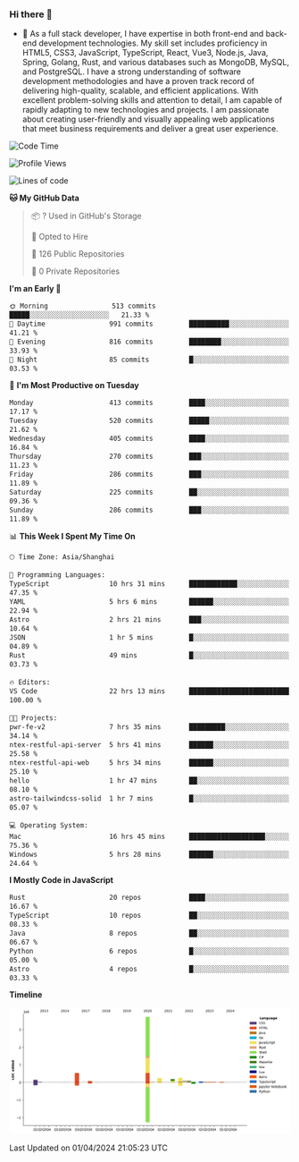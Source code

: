 ### Hi there 👋

- 🌱 As a full stack developer, I have expertise in both front-end and back-end development technologies. My skill set includes proficiency in HTML5, CSS3, JavaScript, TypeScript, React, Vue3, Node.js, Java, Spring, Golang, Rust, and various databases such as MongoDB, MySQL, and PostgreSQL. I have a strong understanding of software development methodologies and have a proven track record of delivering high-quality, scalable, and efficient applications. With excellent problem-solving skills and attention to detail, I am capable of rapidly adapting to new technologies and projects. I am passionate about creating user-friendly and visually appealing web applications that meet business requirements and deliver a great user experience.

<!--START_SECTION:waka-->
![Code Time](http://img.shields.io/badge/Code%20Time-1%2C319%20hrs%209%20mins-blue)

![Profile Views](http://img.shields.io/badge/Profile%20Views-0-blue)

![Lines of code](https://img.shields.io/badge/From%20Hello%20World%20I%27ve%20Written-5.6%20million%20lines%20of%20code-blue)

**🐱 My GitHub Data** 

> 📦 ? Used in GitHub's Storage 
 > 
> 💼 Opted to Hire
 > 
> 📜 126 Public Repositories 
 > 
> 🔑 0 Private Repositories 
 > 
**I'm an Early 🐤** 

```text
🌞 Morning                513 commits         █████░░░░░░░░░░░░░░░░░░░░   21.33 % 
🌆 Daytime                991 commits         ██████████░░░░░░░░░░░░░░░   41.21 % 
🌃 Evening                816 commits         ████████░░░░░░░░░░░░░░░░░   33.93 % 
🌙 Night                  85 commits          █░░░░░░░░░░░░░░░░░░░░░░░░   03.53 % 
```
📅 **I'm Most Productive on Tuesday** 

```text
Monday                   413 commits         ████░░░░░░░░░░░░░░░░░░░░░   17.17 % 
Tuesday                  520 commits         █████░░░░░░░░░░░░░░░░░░░░   21.62 % 
Wednesday                405 commits         ████░░░░░░░░░░░░░░░░░░░░░   16.84 % 
Thursday                 270 commits         ███░░░░░░░░░░░░░░░░░░░░░░   11.23 % 
Friday                   286 commits         ███░░░░░░░░░░░░░░░░░░░░░░   11.89 % 
Saturday                 225 commits         ██░░░░░░░░░░░░░░░░░░░░░░░   09.36 % 
Sunday                   286 commits         ███░░░░░░░░░░░░░░░░░░░░░░   11.89 % 
```


📊 **This Week I Spent My Time On** 

```text
🕑︎ Time Zone: Asia/Shanghai

💬 Programming Languages: 
TypeScript               10 hrs 31 mins      ████████████░░░░░░░░░░░░░   47.35 % 
YAML                     5 hrs 6 mins        ██████░░░░░░░░░░░░░░░░░░░   22.94 % 
Astro                    2 hrs 21 mins       ███░░░░░░░░░░░░░░░░░░░░░░   10.64 % 
JSON                     1 hr 5 mins         █░░░░░░░░░░░░░░░░░░░░░░░░   04.89 % 
Rust                     49 mins             █░░░░░░░░░░░░░░░░░░░░░░░░   03.73 % 

🔥 Editors: 
VS Code                  22 hrs 13 mins      █████████████████████████   100.00 % 

🐱‍💻 Projects: 
pwr-fe-v2                7 hrs 35 mins       █████████░░░░░░░░░░░░░░░░   34.14 % 
ntex-restful-api-server  5 hrs 41 mins       ██████░░░░░░░░░░░░░░░░░░░   25.58 % 
ntex-restful-api-web     5 hrs 34 mins       ██████░░░░░░░░░░░░░░░░░░░   25.10 % 
hello                    1 hr 47 mins        ██░░░░░░░░░░░░░░░░░░░░░░░   08.10 % 
astro-tailwindcss-solid  1 hr 7 mins         █░░░░░░░░░░░░░░░░░░░░░░░░   05.07 % 

💻 Operating System: 
Mac                      16 hrs 45 mins      ███████████████████░░░░░░   75.36 % 
Windows                  5 hrs 28 mins       ██████░░░░░░░░░░░░░░░░░░░   24.64 % 
```

**I Mostly Code in JavaScript** 

```text
Rust                     20 repos            ████░░░░░░░░░░░░░░░░░░░░░   16.67 % 
TypeScript               10 repos            ██░░░░░░░░░░░░░░░░░░░░░░░   08.33 % 
Java                     8 repos             ██░░░░░░░░░░░░░░░░░░░░░░░   06.67 % 
Python                   6 repos             █░░░░░░░░░░░░░░░░░░░░░░░░   05.00 % 
Astro                    4 repos             █░░░░░░░░░░░░░░░░░░░░░░░░   03.33 % 
```



**Timeline**

![Lines of Code chart](https://raw.githubusercontent.com/elton/elton/main/assets/bar_graph.png)


 Last Updated on 01/04/2024 21:05:23 UTC
<!--END_SECTION:waka-->

<!--
**elton/elton** is a ✨ _special_ ✨ repository because its `README.md` (this file) appears on your GitHub profile.

Here are some ideas to get you started:

- 🔭 I’m currently working on ...
- 🌱 I’m currently learning ...
- 👯 I’m looking to collaborate on ...
- 🤔 I’m looking for help with ...
- 💬 Ask me about ...
- 📫 How to reach me: ...
- 😄 Pronouns: ...
- ⚡ Fun fact: ...
-->
